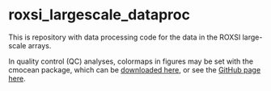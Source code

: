 # roxsi_largescale_dataproc

This is repository with data processing code for the data in the ROXSI large-scale arrays.

In quality control (QC) analyses, colormaps in figures may be set with the cmocean package, which can be [downloaded here](https://www.mathworks.com/matlabcentral/fileexchange/57773-cmocean-perceptually-uniform-colormaps), or see the [GitHub page here](https://github.com/matplotlib/cmocean).